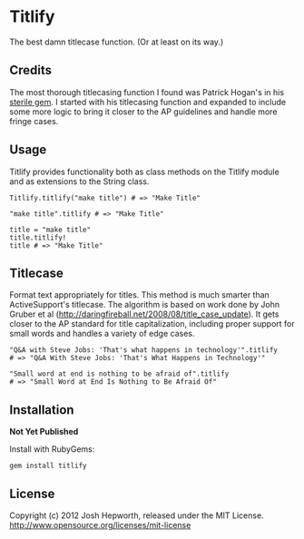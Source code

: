 Titlify
=======

The best damn titlecase function. (Or at least on its way.)

Credits
-------
The most thorough titlecasing function I found was Patrick Hogan's in his [sterile gem](https://github.com/pbhogan/sterile). I started with his titlecasing function and expanded to include some more logic to bring it closer to the AP guidelines and handle more fringe cases.

Usage
-----

Titlify provides functionality both as class methods on the Titlify module and as extensions to the String class. 

    Titlify.titlify("make title") # => "Make Title"

    "make title".titlify # => "Make Title"

    title = "make title"
    title.titlify!
    title # => "Make Title"


Titlecase
---------

Format text appropriately for titles. This method is much smarter than ActiveSupport's titlecase. The algorithm is based on work done by John Gruber et al (http://daringfireball.net/2008/08/title_case_update). It gets closer to the AP standard for title capitalization, including proper support for small words and handles a variety of edge cases.

	"Q&A with Steve Jobs: 'That's what happens in technology'".titlify
	# => "Q&A With Steve Jobs: 'That's What Happens in Technology'"
	
	"Small word at end is nothing to be afraid of".titlify
	# => "Small Word at End Is Nothing to Be Afraid Of"


Installation
------------
__Not Yet Published__

Install with RubyGems:

    gem install titlify

License
-------

Copyright (c) 2012 Josh Hepworth, released under the MIT License.
http://www.opensource.org/licenses/mit-license
